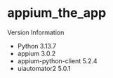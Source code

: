 # appium_the_app
Version Information 

- Python 3.13.7 
- appium 3.0.2
- appium-python-client 5.2.4
- uiautomator2 5.0.1